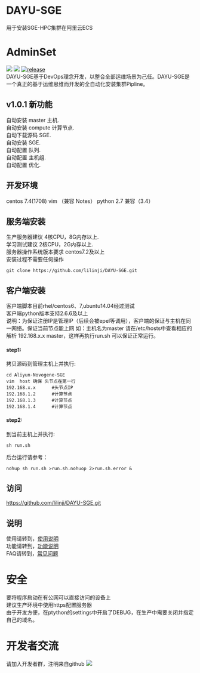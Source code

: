 # DAYU-SGE
用于安装SGE-HPC集群在阿里云ECS
# AdminSet
<img src="https://travis-ci.org/guohongze/adminset.svg?branch=master"></img> 
<img src="https://img.shields.io/hexpm/l/plug.svg"></img>
[![release](https://img.shields.io/github/release/guohongze/adminset.svg)](https://github.com/lilinji/DAYU-SGE/Aliyun-Novogene-SGE)
<br>
DAYU-SGE基于DevOps理念开发，以整合全部运维场景为己任。DAYU-SGE是一个真正的基于运维思维而开发的全自动化安装集群Pipline。<br>

## v1.0.1 新功能
自动安装 master 主机.<br>
自动安装 compute 计算节点.<br>
自动下载源码 SGE.<br>
自动安装 SGE.<br>
自动配置 队列.<br>
自动配置 主机组.<br>
自动配置 优化.<br>

## 开发环境
centos 7.4(1708)  vim （兼容 Notes） python 2.7 兼容（3.4）<br>

## 服务端安装
生产服务器建议 4核CPU，8G内存以上.<br>
学习测试建议 2核CPU，2G内存以上.<br>
服务器操作系统版本要求 centos7.2及以上<br>
安装过程不需要任何操作<br>
```
git clone https://github.com/lilinji/DAYU-SGE.git
```

## 客户端安装
客户端脚本目前rhel/centos6、7,ubuntu14.04经过测试<br>
客户端python版本支持2.6.6及以上<br>
说明：为保证注册IP是管理IP（后续会被epel等调用），客户端的保证与主机在同一网络。保证当前节点能上网 
如：主机名为master  请在/etc/hosts中查看相应的解析 192.168.x.x master，这样再执行run.sh 可以保证正常运行。
#### step1:
拷贝源码到管理主机上并执行:
```
cd Aliyun-Novogene-SGE
vim  host 确保 头节点在第一行 
192.168.x.x      #头节点IP 
192.168.1.2      #计算节点
192.168.1.3      #计算节点
192.168.1.4      #计算节点
```
#### step2:
到当前主机上并执行:
```
sh run.sh
```
后台运行请参考：
```
nohup sh run.sh >run.sh.nohuop 2>run.sh.error &
```

## 访问
https://github.com/lilinji/DAYU-SGE.git 


## 说明
使用请转到，<a href="https://github.com/lilinji/DAYU-SGE/blob/master/Aliyun-Novogene-SGE/README">使用说明</a><br>
功能请转到，<a href="https://github.com/lilinji/DAYU-SGE/blob/master/Aliyun-Novogene-SGE/conf.py">功能说明</a><br>
FAQ请转到，<a href="https://www.baidu.com">常见问题</a>

# 安全
要将程序启动在有公网可以直接访问的设备上<br>
建议生产环境中使用https配置服务器<br>
由于开发方便，在ptython的settings中开启了DEBUG，在生产中需要关闭并指定自己的域名。

# 开发者交流
请加入开发者群，注明来自github
<img src="https://github.com/lilinji/DAYU-SGE/blob/master/Aliyun-Novogene-SGE/1.png"></img>

